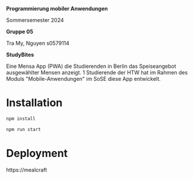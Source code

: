 **Programmierung mobiler Anwendungen** 

Sommersemester 2024

**Gruppe 05**

Tra My, Nguyen s0579114

**StudyBites**

Eine Mensa App (PWA) die Studierenden in Berlin das Speiseangebot ausgewählter Mensen anzeigt. 1 Studierende der HTW hat im Rahmen des Moduls "Mobile-Anwendungen" im SoSE diese App entwickelt.  

# Installation
```bash
npm install
```
```bash
npm run start
```
# Deployment
https://mealcraft

